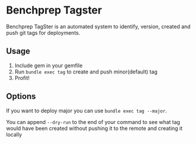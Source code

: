 # Benchprep Tagster

Benchprep TagSter is an automated system to identify, version,
created and push git tags for deployments.

## Usage

1. Include gem in your gemfile
2. Run `bundle exec tag` to create and push minor(default) tag 
3. Profit!

## Options

If you want to deploy major you can use `bundle exec tag --major`.

You can append `--dry-run` to the end of your command to see what tag would have been created
without pushing it to the remote and creating it locally

